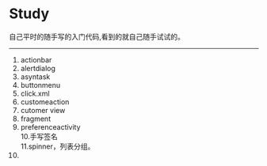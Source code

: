 Study
=====

自己平时的随手写的入门代码,看到的就自己随手试试的。


-----
1. actionbar <br>
2. alertdialog <br>
3. asyntask <br>
4. buttonmenu <br>
5. click.xml <br>
6. customeaction <br>
7. cutomer view <br>
8. fragment <br>
9. preferenceactivity <br>
10.手写签名 <br>
11.spinner，列表分组。<br>
12.

